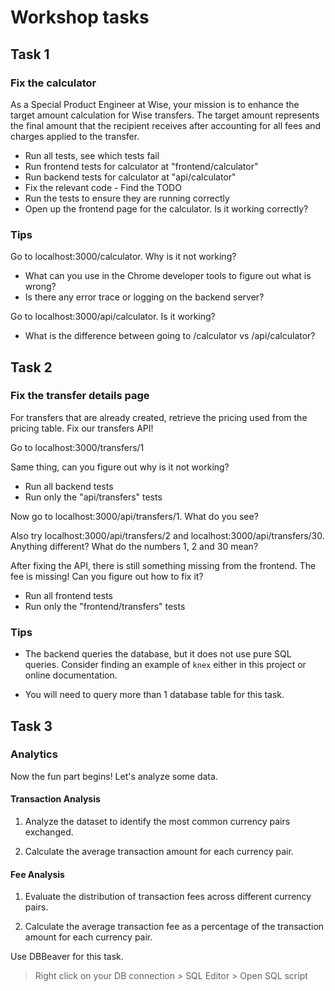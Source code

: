 # Workshop tasks

## Task 1

### Fix the calculator

As a Special Product Engineer at Wise, your mission is to enhance the target amount calculation for Wise transfers. The target amount represents the final amount that the recipient receives after accounting for all fees and charges applied to the transfer.

- Run all tests, see which tests fail
- Run frontend tests for calculator at "frontend/calculator"
- Run backend tests for calculator at "api/calculator"
- Fix the relevant code - Find the TODO
- Run the tests to ensure they are running correctly
- Open up the frontend page for the calculator. Is it working correctly?

### Tips

Go to localhost:3000/calculator. Why is it not working? 

- What can you use in the Chrome developer tools to figure out what is wrong?
- Is there any error trace or logging on the backend server?

Go to localhost:3000/api/calculator. Is it working?

- What is the difference between going to /calculator vs /api/calculator?


## Task 2

### Fix the transfer details page

For transfers that are already created, retrieve the pricing used from the pricing table. Fix our transfers API!

Go to localhost:3000/transfers/1

Same thing, can you figure out why is it not working?

- Run all backend tests
- Run only the "api/transfers" tests

Now go to localhost:3000/api/transfers/1. What do you see?


Also try localhost:3000/api/transfers/2 and localhost:3000/api/transfers/30. Anything different? What do the numbers 1, 2 and 30 mean?


After fixing the API, there is still something missing from the frontend. The fee is missing! Can you figure out how to fix it?

- Run all frontend tests
- Run only the "frontend/transfers" tests


### Tips

- The backend queries the database, but it does not use pure SQL queries. Consider finding an example of `knex` either in this project or online documentation.

- You will need to query more than 1 database table for this task.

## Task 3

### Analytics

Now the fun part begins! Let's analyze some data.

#### Transaction Analysis

1. Analyze the dataset to identify the most common currency pairs exchanged.

2. Calculate the average transaction amount for each currency pair.


#### Fee Analysis

1. Evaluate the distribution of transaction fees across different currency pairs.

2. Calculate the average transaction fee as a percentage of the transaction amount for each currency pair.

Use DBBeaver for this task.

> Right click on your DB connection > SQL Editor > Open SQL script